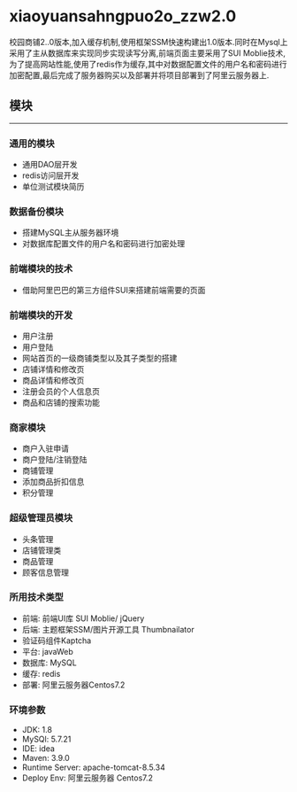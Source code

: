 # xiaoyuansahngpuo2o_zzw2.0
校园商铺2..0版本,加入缓存机制,使用框架SSM快速构建出1.0版本.同时在Mysql上采用了主从数据库来实现同步实现读写分离,前端页面主要采用了SUI Moblie技术,为了提高网站性能,使用了redis作为缓存,其中对数据配置文件的用户名和密码进行加密配置,最后完成了服务器购买以及部署并将项目部署到了阿里云服务器上.

## 模块
---
### 通用的模块
* 通用DAO层开发    
* redis访问层开发   
* 单位测试模块简历    

### 数据备份模块
* 搭建MySQL主从服务器环境
* 对数据库配置文件的用户名和密码进行加密处理

### 前端模块的技术
* 借助阿里巴巴的第三方组件SUI来搭建前端需要的页面

### 前端模块的开发
* 用户注册
* 用户登陆
* 网站首页的一级商铺类型以及其子类型的搭建
* 店铺详情和修改页
* 商品详情和修改页
* 注册会员的个人信息页
* 商品和店铺的搜索功能

### 商家模块
* 商户入驻申请
* 商户登陆/注销登陆
* 商铺管理
* 添加商品折扣信息
* 积分管理

### 超级管理员模块
* 头条管理
* 店铺管理类
* 商品管理
* 顾客信息管理


### 所用技术类型
* 前端: 前端UI库 SUI Moblie/ jQuery 
* 后端: 主题框架SSM/图片开源工具 Thumbnailator
* 验证码组件Kaptcha
* 平台: javaWeb
* 数据库: MySQL
* 缓存: redis
* 部署: 阿里云服务器Centos7.2

### 环境参数
* JDK: 1.8
* MySQl: 5.7.21
* IDE: idea
* Maven: 3.9.0
* Runtime Server: apache-tomcat-8.5.34
* Deploy Env: 阿里云服务器 Centos7.2



